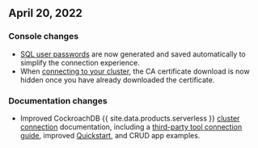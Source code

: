 ## April 20, 2022

<h3>Console changes</h3>

- [SQL user passwords](https://www.cockroachlabs.com/docs/cockroachcloud/managing-access#change-a-sql-users-password) are now generated and saved automatically to simplify the connection experience.
- When [connecting to your cluster](https://www.cockroachlabs.com/docs/cockroachcloud/connect-to-a-serverless-cluster), the CA certificate download is now hidden once you have already downloaded the certificate.

<h3>Documentation changes</h3>

- Improved CockroachDB {{ site.data.products.serverless }} [cluster connection](https://www.cockroachlabs.com/docs/cockroachcloud/connect-to-a-serverless-cluster) documentation, including a [third-party tool connection guide](https://www.cockroachlabs.com/docs/stable/connect-to-the-database), improved [Quickstart](https://www.cockroachlabs.com/docs/cockroachcloud/quickstart), and CRUD app examples.

